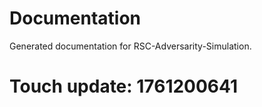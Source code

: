 # Documentation

Generated documentation for RSC-Adversarity-Simulation.

# Touch update: 1761200641

